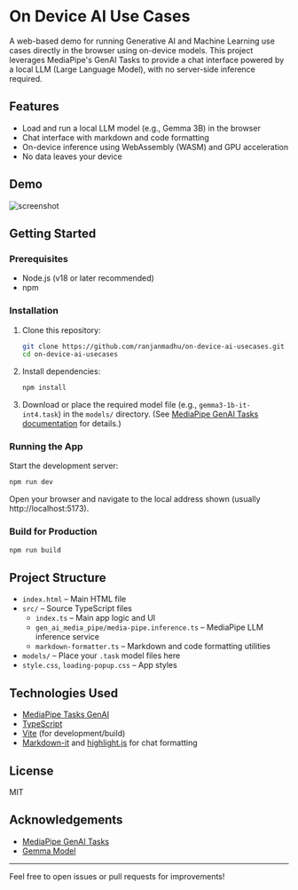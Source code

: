 # On Device AI Use Cases

A web-based demo for running Generative AI and Machine Learning use cases directly in the browser using on-device models. This project leverages MediaPipe's GenAI Tasks to provide a chat interface powered by a local LLM (Large Language Model), with no server-side inference required.

## Features
- Load and run a local LLM model (e.g., Gemma 3B) in the browser
- Chat interface with markdown and code formatting
- On-device inference using WebAssembly (WASM) and GPU acceleration
- No data leaves your device

## Demo
![screenshot](screenshot.png) <!-- Add a screenshot if available -->

## Getting Started

### Prerequisites
- Node.js (v18 or later recommended)
- npm

### Installation
1. Clone this repository:
   ```bash
   git clone https://github.com/ranjanmadhu/on-device-ai-usecases.git
   cd on-device-ai-usecases
   ```
2. Install dependencies:
   ```bash
   npm install
   ```
3. Download or place the required model file (e.g., `gemma3-1b-it-int4.task`) in the `models/` directory. (See [MediaPipe GenAI Tasks documentation](https://developers.google.com/mediapipe/solutions/genai/llm_inference/web_js) for details.)

### Running the App
Start the development server:
```bash
npm run dev
```
Open your browser and navigate to the local address shown (usually http://localhost:5173).

### Build for Production
```bash
npm run build
```

## Project Structure
- `index.html` – Main HTML file
- `src/` – Source TypeScript files
  - `index.ts` – Main app logic and UI
  - `gen_ai_media_pipe/media-pipe.inference.ts` – MediaPipe LLM inference service
  - `markdown-formatter.ts` – Markdown and code formatting utilities
- `models/` – Place your `.task` model files here
- `style.css`, `loading-popup.css` – App styles

## Technologies Used
- [MediaPipe Tasks GenAI](https://www.npmjs.com/package/@mediapipe/tasks-genai)
- [TypeScript](https://www.typescriptlang.org/)
- [Vite](https://vitejs.dev/) (for development/build)
- [Markdown-it](https://github.com/markdown-it/markdown-it) and [highlight.js](https://highlightjs.org/) for chat formatting

## License
MIT

## Acknowledgements
- [MediaPipe GenAI Tasks](https://developers.google.com/mediapipe/solutions/genai/llm_inference/web_js)
- [Gemma Model](https://ai.google.dev/gemma)

---

Feel free to open issues or pull requests for improvements!
